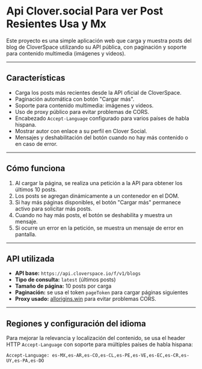 # Api Clover.social Para ver Post Resientes Usa y Mx

Este proyecto es una simple aplicación web que carga y muestra posts del blog de CloverSpace utilizando su API pública, con paginación y soporte para contenido multimedia (imágenes y videos).

---

## Características

- Carga los posts más recientes desde la API oficial de CloverSpace.
- Paginación automática con botón "Cargar más".
- Soporte para contenido multimedia: imágenes y videos.
- Uso de proxy público para evitar problemas de CORS.
- Encabezado `Accept-Language` configurado para varios países de habla hispana.
- Mostrar autor con enlace a su perfil en Clover Social.
- Mensajes y deshabilitación del botón cuando no hay más contenido o en caso de error.

---

## Cómo funciona

1. Al cargar la página, se realiza una petición a la API para obtener los últimos 10 posts.
2. Los posts se agregan dinámicamente a un contenedor en el DOM.
3. Si hay más páginas disponibles, el botón "Cargar más" permanece activo para solicitar más posts.
4. Cuando no hay más posts, el botón se deshabilita y muestra un mensaje.
5. Si ocurre un error en la petición, se muestra un mensaje de error en pantalla.

---

## API utilizada

- **API base:** `https://api.cloverspace.io/f/v1/blogs`
- **Tipo de consulta:** `latest` (últimos posts)
- **Tamaño de página:** 10 posts por carga
- **Paginación:** se usa el token `pageToken` para cargar páginas siguientes
- **Proxy usado:** [allorigins.win](https://allorigins.win) para evitar problemas CORS.

---

## Regiones y configuración del idioma

Para mejorar la relevancia y localización del contenido, se usa el header HTTP `Accept-Language` con soporte para múltiples países de habla hispana:

```http
Accept-Language: es-MX,es-AR,es-CO,es-CL,es-PE,es-VE,es-EC,es-CR,es-UY,es-PA,es-DO
```
